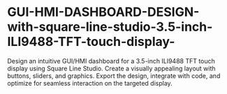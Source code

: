 # GUI-HMI-DASHBOARD-DESIGN-with-square-line-studio-3.5-inch-ILI9488-TFT-touch-display-
 Design an intuitive GUI/HMI dashboard for a 3.5-inch ILI9488 TFT touch display using Square Line Studio. Create a visually appealing layout with buttons, sliders, and graphics. Export the design, integrate with code, and optimize for seamless interaction on the targeted display.
